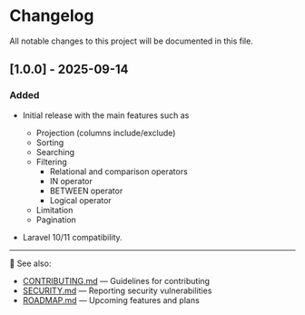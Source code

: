 # Changelog

All notable changes to this project will be documented in this file.

## [1.0.0] - 2025-09-14

### Added
- Initial release with the main features such as
    - Projection (columns include/exclude)
    - Sorting
    - Searching
    - Filtering
        - Relational and comparison operators
        - IN operator
        - BETWEEN operator
        - Logical operator
    - Limitation
    - Pagination

- Laravel 10/11 compatibility.

---

📌 See also:
- [CONTRIBUTING.md](./CONTRIBUTING.md) — Guidelines for contributing  
- [SECURITY.md](./.github/SECURITY.md) — Reporting security vulnerabilities  
- [ROADMAP.md](./ROADMAP.md) — Upcoming features and plans  

<!-- ## [Unreleased]

### Added
- Feature X to improve response handling.
- New helper functions for API response formatting.

### Fixed
- Fixed bug with null error messages. -->
